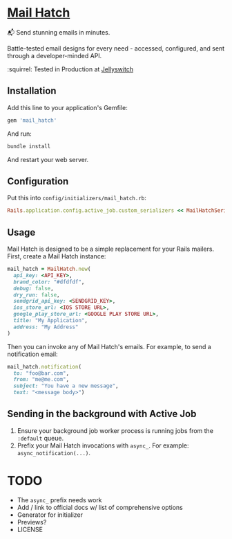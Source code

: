 # [Mail Hatch](https://www.mailhatch.io)

:mailbox_with_mail: Send stunning emails in minutes.

Battle-tested email designs for every need - accessed, configured, and sent through a developer-minded API.

:squirrel: Tested in Production at [Jellyswitch](https://www.jellyswitch.com)


## Installation

Add this line to your application's Gemfile:

```ruby
gem 'mail_hatch'
```

And run:

```sh
bundle install
```

And restart your web server.

## Configuration

Put this into `config/initializers/mail_hatch.rb`:

```ruby
Rails.application.config.active_job.custom_serializers << MailHatchSerializer
```

## Usage

Mail Hatch is designed to be a simple replacement for your Rails mailers. First, create a Mail Hatch instance:

```ruby
mail_hatch = MailHatch.new(
  api_key: <API_KEY>,
  brand_color: "#dfdfdf",
  debug: false,
  dry_run: false,
  sendgrid_api_key: <SENDGRID_KEY>,
  ios_store_url: <IOS STORE URL>,
  google_play_store_url: <GOOGLE PLAY STORE URL>,
  title: "My Application",
  address: "My Address"
)
```

Then you can invoke any of Mail Hatch's emails. For example, to send a notification email:

```ruby
mail_hatch.notification(
  to: "foo@bar.com", 
  from: "me@me.com", 
  subject: "You have a new message", 
  text: "<message body>")
```

## Sending in the background with Active Job

1. Ensure your background job worker process is running jobs from the `:default` queue.
2. Prefix your Mail Hatch invocations with `async_`. For example: `async_notification(...)`.

# TODO

- The `async_` prefix needs work
- Add / link to official docs w/ list of comprehensive options
- Generator for initializer
- Previews?
- LICENSE